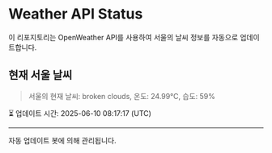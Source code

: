 
# Weather API Status

이 리포지토리는 OpenWeather API를 사용하여 서울의 날씨 정보를 자동으로 업데이트합니다.

## 현재 서울 날씨
> 서울의 현재 날씨: broken clouds, 온도: 24.99°C, 습도: 59%

⏳ 업데이트 시간: 2025-06-10 08:17:17 (UTC)

---
자동 업데이트 봇에 의해 관리됩니다.
